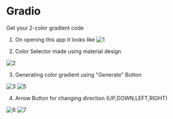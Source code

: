# Gradio
Get your 2-color gradient code
1. On opening this app it looks like
![1](https://user-images.githubusercontent.com/36043230/91703628-1ea66880-eb98-11ea-83ec-f50ab5a3ec6c.jpg)

2. Color Selector made using material design

![2](https://user-images.githubusercontent.com/36043230/91703739-4ac1e980-eb98-11ea-9f0d-76153c026178.jpg)


3. Generating color gradient using "Generate" Button

![3](https://user-images.githubusercontent.com/36043230/91703845-7349e380-eb98-11ea-8476-6098b84c9323.jpg)
![5](https://user-images.githubusercontent.com/36043230/91703865-7b098800-eb98-11ea-9642-b2ecd7476093.jpg)


4.  Arrow Button for changing direction (UP,DOWN,LEFT,RIGHT)

![6](https://user-images.githubusercontent.com/36043230/91704079-bad06f80-eb98-11ea-81a6-a9612dea56c9.jpg)
![7](https://user-images.githubusercontent.com/36043230/91704086-bd32c980-eb98-11ea-8f98-d9be35d4c438.jpg)



